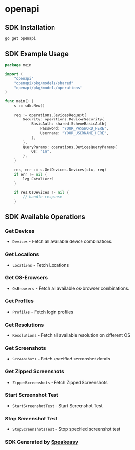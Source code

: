 # openapi

<!-- Start SDK Installation -->
## SDK Installation

```bash
go get openapi
```
<!-- End SDK Installation -->

## SDK Example Usage
<!-- Start SDK Example Usage -->
```go
package main

import (
    "openapi"
    "openapi/pkg/models/shared"
    "openapi/pkg/models/operations"
)

func main() {
    s := sdk.New()
    
    req := operations.DevicesRequest{
        Security: operations.DevicesSecurity{
            BasicAuth: shared.SchemeBasicAuth{
                Password: "YOUR_PASSWORD_HERE",
                Username: "YOUR_USERNAME_HERE",
            },
        },
        QueryParams: operations.DevicesQueryParams{
            Os: "in",
        },
    }
    
    res, err := s.GetDevices.Devices(ctx, req)
    if err != nil {
        log.Fatal(err)
    }

    if res.OsDevices != nil {
        // handle response
    }
```
<!-- End SDK Example Usage -->

<!-- Start SDK Available Operations -->
## SDK Available Operations

### Get Devices

* `Devices` - Fetch all available device combinations.

### Get Locations

* `Locations` - Fetch Locations

### Get OS-Browsers

* `OsBrowsers` - Fetch all available os-browser combinations.

### Get Profiles

* `Profiles` - Fetch login profiles

### Get Resolutions

* `Resolutions` - Fetch all available resolution on different OS

### Get Screenshots

* `Screenshots` - Fetch specified screenshot details

### Get Zipped Screenshots

* `ZippedScreenshots` - Fetch Zipped Screenshots

### Start Screenshot Test

* `StartScreenshotTest` - Start Screenshot Test

### Stop Screenshot Test

* `StopScreenshotsTest` - Stop specified screenshot test

<!-- End SDK Available Operations -->

### SDK Generated by [Speakeasy](https://docs.speakeasyapi.dev/docs/using-speakeasy/client-sdks)
